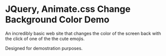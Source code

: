 # JQuery, Animate.css Change Background Color Demo

An incredibly basic web site that changes the color of the screen back with the click of one of the the cute emojis.

Designed for demostration purposes.

